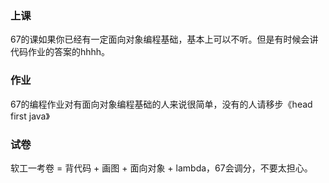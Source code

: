 ### 上课

67的课如果你已经有一定面向对象编程基础，基本上可以不听。但是有时候会讲代码作业的答案的hhhh。

### 作业

67的编程作业对有面向对象编程基础的人来说很简单，没有的人请移步《head first java》

### 试卷

软工一考卷 = 背代码 + 画图 + 面向对象 + lambda，67会调分，不要太担心。

